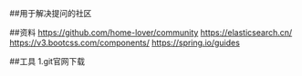 ##用于解决提问的社区

##资料
https://github.com/home-lover/community
https://elasticsearch.cn/
https://v3.bootcss.com/components/
https://spring.io/guides


##工具
1.git官网下载
